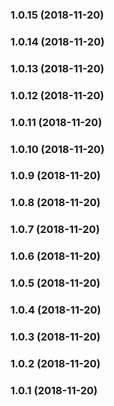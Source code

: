 <a name="1.0.15"></a>
### 1.0.15 (2018-11-20)


<a name="1.0.14"></a>
### 1.0.14 (2018-11-20)


<a name="1.0.13"></a>
### 1.0.13 (2018-11-20)


<a name="1.0.12"></a>
### 1.0.12 (2018-11-20)


<a name="1.0.11"></a>
### 1.0.11 (2018-11-20)


<a name="1.0.10"></a>
### 1.0.10 (2018-11-20)


<a name="1.0.9"></a>
### 1.0.9 (2018-11-20)


<a name="1.0.8"></a>
### 1.0.8 (2018-11-20)


<a name="1.0.7"></a>
### 1.0.7 (2018-11-20)


<a name="1.0.6"></a>
### 1.0.6 (2018-11-20)


<a name="1.0.5"></a>
### 1.0.5 (2018-11-20)


<a name="1.0.4"></a>
### 1.0.4 (2018-11-20)


<a name="1.0.3"></a>
### 1.0.3 (2018-11-20)


<a name="1.0.2"></a>
### 1.0.2 (2018-11-20)


<a name="1.0.1"></a>
### 1.0.1 (2018-11-20)


